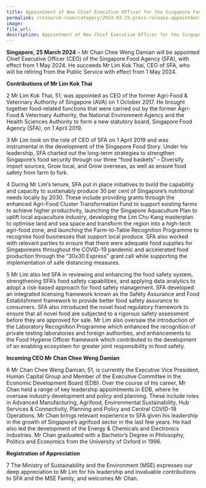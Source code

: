 ```yaml
---  
title: Appointment of New Chief Executive Officer for the Singapore Food Agency  
permalink: /resource-room/category/2024-03-25-press-release-appointment-of-new-ceo-sfa
image:  
file_url:  
description: Appointment of New Chief Executive Officer for the Singapore Food Agency 
---
```


**Singapore, 25 March 2024** – Mr Chan Chee Weng Damian will be appointed Chief Executive Officer (CEO) of the Singapore Food Agency (SFA), with effect from 1 May 2024. He succeeds Mr Lim Kok Thai, CEO of SFA, who will be retiring from the Public Service with effect from 1 May 2024. 

**Contributions of Mr Lim Kok Thai**

2 Mr Lim Kok Thai, 51, was appointed as CEO of the former Agri-Food & Veterinary Authority of Singapore (AVA) on 1 October 2017. He brought together food-related functions that were carried out by the former Agri-Food & Veterinary Authority, the National Environment Agency and the Health Sciences Authority to form a new statutory board, Singapore Food Agency (SFA), on 1 April 2019.  

3 Mr Lim took on the role of CEO of SFA on 1 April 2019 and was instrumental in the development of the Singapore Food Story. Under his leadership, SFA charted out the long-term strategies to strengthen Singapore’s food security through our three “food baskets” – Diversify import sources, Grow local, and Grow overseas, as well as ensure food safety from farm to fork.

4 During Mr Lim’s tenure, SFA put in place initiatives to build the capability and capacity to sustainably produce 30 per cent of Singapore’s nutritional needs locally by 2030. These include providing grants through the enhanced Agri-Food Cluster Transformation Fund to support existing farms to achieve higher productivity, launching the Singapore Aquaculture Plan to uplift local aquaculture industry, developing the Lim Chu Kang masterplan to optimise land and sea space and transform the region into a high-tech agri-food zone, and launching the Farm-to-Table Recognition Programme to recognise food businesses that support local produce. SFA also worked with relevant parties to ensure that there were adequate food supplies for Singaporeans throughout the COVID-19 pandemic and accelerated food production through the “30x30 Express” grant call while supporting the implementation of safe distancing measures.

5 Mr Lim also led SFA in reviewing and enhancing the food safety system, strengthening SFA’s food safety capabilities, and applying data analytics to adopt a risk-based approach for food safety management. SFA developed an integrated licensing framework known as the Safety Assurance and Food Establishment framework to provide better food safety assurance to consumers. SFA also introduced the novel food regulatory framework to ensure that all novel food are subjected to a rigorous safety assessment before they are approved for sale. Mr Lim also oversaw the introduction of the Laboratory Recognition Programme which enhanced the recognition of private testing laboratories and foreign authorities, and enhancements to the Food Hygiene Officer framework which contributed to the development of an enabling ecosystem for greater joint responsibility in food safety.

**Incoming CEO Mr Chan Chee Weng Damian** 

6 Mr Chan Chee Weng Damian, 51, is currently the Executive Vice President, Human Capital Group and Member of the Executive Committee in the Economic Development Board (EDB). Over the course of his career, Mr Chan held a range of key leadership appointments in EDB, where he oversaw industry development and policy and planning. These include roles in Advanced Manufacturing, Agrifood, Environmental Sustainability, Hub Services & Connectivity, Planning and Policy and Central COVID-19 Operations. Mr Chan brings relevant experience to SFA given his leadership in the growth of Singapore’s agrifood sector in the last few years. He had also led the development of the Energy & Chemicals and Electronics industries. Mr Chan graduated with a Bachelor’s Degree in Philosophy, Politics and Economics from the University of Oxford in 1996.

**Registration of Appreciation**

7 The Ministry of Sustainability and the Environment (MSE) expresses our deep appreciation to Mr Lim for his leadership and invaluable contributions to SFA and the MSE Family, and welcomes Mr Chan.
